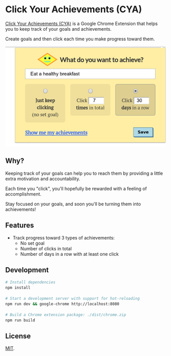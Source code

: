 # Click Your Achievements (CYA)

[Click Your Achievements (CYA)](https://chrome.google.com/webstore/detail/click-your-achievements/dfplkfbgfajhmmdbmmilgclelehmbbnk) is a Google Chrome
Extension that helps you to keep track of your goals and achievements.

Create goals and then click each time you make progress toward them.

![Screenshot](./resources/screenshot-1.png)

## Why?

Keeping track of your goals can help you to reach them by providing a little extra motivation and accountability.

Each time you "click", you'll hopefully be rewarded with a feeling of accomplishment.

Stay focused on your goals, and soon you'll be turning them into achievements!

## Features

* Track progress toward 3 types of achievements:
  * No set goal
  * Number of clicks in total
  * Number of days in a row with at least one click

## Development

```bash
# Install dependencies
npm install

# Start a development server with support for hot-reloading
npm run dev && google-chrome http://localhost:8080

# Build a Chrome extension package: ./dist/chrome.zip
npm run build
```

## License

[MIT](./LICENSE).
